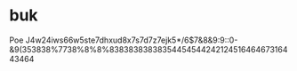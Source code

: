 # buk
Poe
J4w24iws66w5ste7dhxud8x7s7d7z7ejk5*/6$7&8&9:9::0-&9(353838%7738%8%8%8383838383835445454424212451646467316443464
